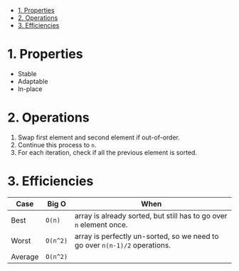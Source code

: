 <!-- TOC -->

- [1. Properties](#1-properties)
- [2. Operations](#2-operations)
- [3. Efficiencies](#3-efficiencies)

<!-- /TOC -->
# 1. Properties
* Stable
* Adaptable
* In-place

# 2. Operations
1. Swap first element and second element if out-of-order. 
2. Continue this process to `n`. 
3. For each iteration, check if all the previous element is sorted. 

# 3. Efficiencies
|Case|Big O|When|
|---|---|---|
|Best|`O(n)`|array is already sorted, but still has to go over `n` element once.|
|Worst|`O(n^2)`|array is perfectly un-sorted, so we need to go over `n(n-1)/2` operations.|
|Average|`O(n^2)`||